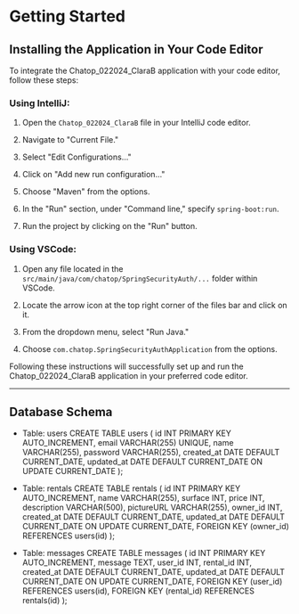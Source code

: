 # Getting Started

## Installing the Application in Your Code Editor

To integrate the Chatop_022024_ClaraB application with your code editor, follow these steps:

### Using IntelliJ:

1. Open the `Chatop_022024_ClaraB` file in your IntelliJ code editor.

2. Navigate to "Current File."

3. Select "Edit Configurations..."

4. Click on "Add new run configuration..."

5. Choose "Maven" from the options.

6. In the "Run" section, under "Command line," specify `spring-boot:run`.

7. Run the project by clicking on the "Run" button.

### Using VSCode:

1. Open any file located in the `src/main/java/com/chatop/SpringSecurityAuth/...` folder within VSCode.

2. Locate the arrow icon at the top right corner of the files bar and click on it.

3. From the dropdown menu, select "Run Java."

4. Choose `com.chatop.SpringSecurityAuthApplication` from the options.

Following these instructions will successfully set up and run the Chatop_022024_ClaraB application in your preferred code editor.

---

## Database Schema

* Table: users
CREATE TABLE users (
    id INT PRIMARY KEY AUTO_INCREMENT,
    email VARCHAR(255) UNIQUE,
    name VARCHAR(255),
    password VARCHAR(255),
    created_at DATE DEFAULT CURRENT_DATE,
    updated_at DATE DEFAULT CURRENT_DATE ON UPDATE CURRENT_DATE
);

* Table: rentals
CREATE TABLE rentals (
    id INT PRIMARY KEY AUTO_INCREMENT,
    name VARCHAR(255),
    surface INT,
    price INT,
    description VARCHAR(500),
    pictureURL VARCHAR(255),
    owner_id INT,
    created_at DATE DEFAULT CURRENT_DATE,
    updated_at DATE DEFAULT CURRENT_DATE ON UPDATE CURRENT_DATE,
    FOREIGN KEY (owner_id) REFERENCES users(id)
);

* Table: messages
CREATE TABLE messages (
    id INT PRIMARY KEY AUTO_INCREMENT,
    message TEXT,
    user_id INT,
    rental_id INT,
    created_at DATE DEFAULT CURRENT_DATE,
    updated_at DATE DEFAULT CURRENT_DATE ON UPDATE CURRENT_DATE,
    FOREIGN KEY (user_id) REFERENCES users(id),
    FOREIGN KEY (rental_id) REFERENCES rentals(id)
);
